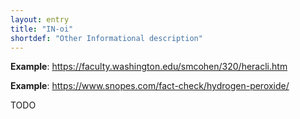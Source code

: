 ```yaml
---
layout: entry
title: "IN-oi"
shortdef: "Other Informational description"
---
```


**Example**: <https://faculty.washington.edu/smcohen/320/heracli.htm>

**Example**: <https://www.snopes.com/fact-check/hydrogen-peroxide/>

<!-- details -->

TODO
